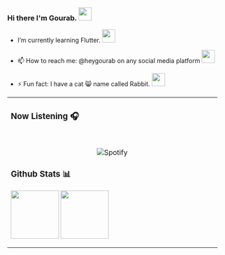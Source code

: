 ### Hi there I'm Gourab. <img src="https://emojis.slackmojis.com/emojis/images/1643515023/10521/meow_code.gif?1643515023" width="30"/>
<!-- - 🔭 I’m currently working on ... -->
- I’m currently learning Flutter. <img src="https://emojis.slackmojis.com/emojis/images/1643514738/7421/typingcat.gif?1643514738" width="30"/>
<!-- - 👯 I’m looking to collaborate on ... -->
<!-- - 🤔 I’m looking for help with ... -->
<!-- - 💬 Ask me about ... -->
- 📫 How to reach me: @heygourab on any social media platform <img src="https://emojis.slackmojis.com/emojis/images/1643515233/12510/kirby_dance.gif?1643515233" width="30"/>
<!-- - 😄 Pronouns: ... -->
- ⚡ Fun fact: I have a cat 😸 name called Rabbit. <img src="https://emojis.slackmojis.com/emojis/images/1643515239/12569/meow_coffeespitting.gif?1643515239" width="30"/>

<table width="100%"> 
 <tr>
 <td width="50%">
  
### Now Listening 🎧
&nbsp;<br><p align="center">![Spotify](https://novatorem-heygourab.vercel.app/api/spotify?background_color=000000&border_color=1c1c1e)
### Github Stats 📊
<p align="left">
<img height="110cm" src="https://github-readme-stats.vercel.app/api?username=heygourab&count_private=true&show_icons=true&hide=contribs,prs&theme=dark&hide_title=true" align = "center"/> <img height="110cm" src="https://github-readme-stats.vercel.app/api/top-langs/?username=heygourab&hide=javascript,html,hack&theme=dark&hide_title=true&layout=compact" align = "center"/>

              

